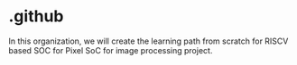 # .github
In this organization, we will create the learning path from scratch for RISCV based SOC for Pixel SoC for image processing project.
